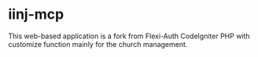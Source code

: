 # iinj-mcp
This web-based application is a fork from Flexi-Auth CodeIgniter PHP with customize function mainly for the church management.
